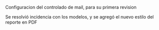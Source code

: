 Configuracion del controlado de mail, para su primera revision

Se resolvió incidencia con los modelos, y se agregó el nuevo estilo del reporte en PDF
